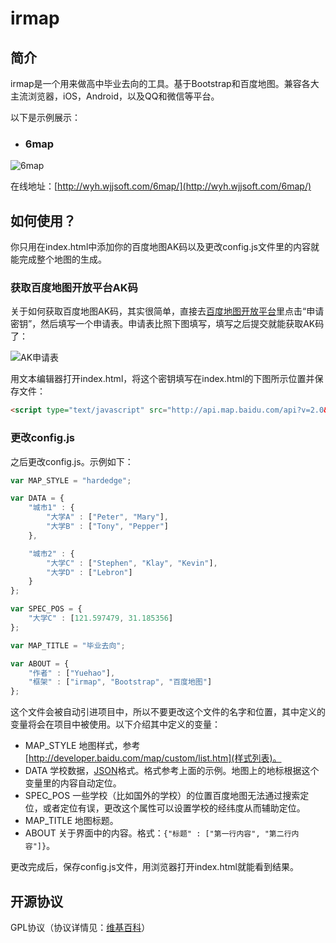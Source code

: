 # irmap

## 简介

irmap是一个用来做高中毕业去向的工具。基于Bootstrap和百度地图。兼容各大主流浏览器，iOS，Android，以及QQ和微信等平台。

以下是示例展示：

- ### 6map

![6map](http://images.cnblogs.com/cnblogs_com/yorhom/731449/o_6map.png)

在线地址：[http://wyh.wjjsoft.com/6map/](http://wyh.wjjsoft.com/6map/)


## 如何使用？

你只用在index.html中添加你的百度地图AK码以及更改config.js文件里的内容就能完成整个地图的生成。

### 获取百度地图开放平台AK码

关于如何获取百度地图AK码，其实很简单，直接去[百度地图开放平台](http://lbsyun.baidu.com/)里点击“申请密钥”，然后填写一个申请表。申请表比照下图填写，填写之后提交就能获取AK码了：

![AK申请表](http://images.cnblogs.com/cnblogs_com/yorhom/731449/o_baidu_ak_form.png)

用文本编辑器打开index.html，将这个密钥填写在index.html的下图所示位置并保存文件：

```html
<script type="text/javascript" src="http://api.map.baidu.com/api?v=2.0&ak=亲，密钥填这里"></script>
```

### 更改config.js

之后更改config.js。示例如下：

```javascript
var MAP_STYLE = "hardedge";

var DATA = {
	"城市1" : {
		"大学A" : ["Peter", "Mary"],
		"大学B" : ["Tony", "Pepper"]
	},

	"城市2" : {
		"大学C" : ["Stephen", "Klay", "Kevin"],
		"大学D" : ["Lebron"]
	}
};

var SPEC_POS = {
	"大学C" : [121.597479, 31.185356]
};

var MAP_TITLE = "毕业去向";

var ABOUT = {
	"作者" : ["Yuehao"],
	"框架" : ["irmap", "Bootstrap", "百度地图"]
};
```

这个文件会被自动引进项目中，所以不要更改这个文件的名字和位置，其中定义的变量将会在项目中被使用。以下介绍其中定义的变量：

- MAP_STYLE 地图样式，参考[http://developer.baidu.com/map/custom/list.htm](样式列表)。
- DATA 学校数据，[JSON](http://www.json.org/json-zh.html)格式。格式参考上面的示例。地图上的地标根据这个变量里的内容自动定位。
- SPEC_POS 一些学校（比如国外的学校）的位置百度地图无法通过搜索定位，或者定位有误，更改这个属性可以设置学校的经纬度从而辅助定位。
- MAP_TITLE 地图标题。
- ABOUT 关于界面中的内容。格式：`{"标题" : ["第一行内容", "第二行内容"]}`。

更改完成后，保存config.js文件，用浏览器打开index.html就能看到结果。

## 开源协议

GPL协议（协议详情见：[维基百科](https://en.wikipedia.org/wiki/GNU_General_Public_License)）